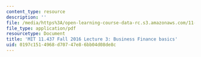 ```yaml
---
content_type: resource
description: ''
file: /media/https%3A/open-learning-course-data-rc.s3.amazonaws.com/11-437-financing-economic-development-fall-2016/0197c1514968d70747e86bb04d08de8c_MIT11_437F16_Lec3.pdf
file_type: application/pdf
resourcetype: Document
title: 'MIT 11.437 Fall 2016 Lecture 3: Business Finance basics'
uid: 0197c151-4968-d707-47e8-6bb04d08de8c
---
```

